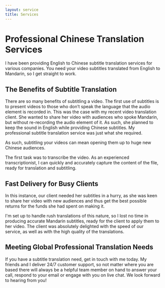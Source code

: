 ```yaml
---
layout: service
title: Services
---
```


# Professional Chinese Translation Services
I have been providing English to Chinese subtitle translation services for various companies. You need your video subtitles translated from English to Mandarin, so I get straight to work. 

## The Benefits of Subtitle Translation

There are so many benefits of subtitling a video. The first use of subtitles is to present videos to those who don’t speak the language that the audio element is recorded in. This was the case with my recent video translation client. She wanted to share her video with audiences who spoke Mandarin, but without re-recording the audio element of it. As such, she planned to keep the sound in English while providing Chinese subtitles. My professional subtitle translation service was just what she required. 

As such, subtitling your videos can mean opening them up to huge new Chinese audiences.

The first task was to transcribe the video. As an experienced transcriptionist, I can quickly and accurately capture the content of the file, ready for translation and subtitling.

## Fast Delivery for Busy Clients

In this instance, our client needed her subtitles in a hurry, as she was keen to share her video with new audiences and thus get the best possible returns for the funds she had spent on making it. 

I'm set up to handle rush translations of this nature, so I lost no time in producing accurate Mandarin subtitles, ready for the client to apply them to her video. The client was absolutely delighted with the speed of our service, as well as with the high quality of the translations.

## Meeting Global Professional Translation Needs

If you have a subtitle translation need, get in touch with me today. My friends and I deliver 24/7 customer support, so not matter where you are based there will always be a helpful team member on hand to answer your call, respond to your email or engage with you on live chat. We look forward to hearing from you!